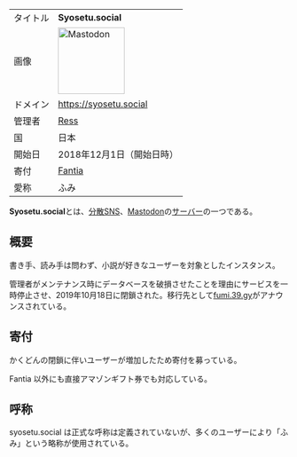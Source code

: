 <div>

|          |                                                                                                                                                                                                                                                                                                        |
|----------|--------------------------------------------------------------------------------------------------------------------------------------------------------------------------------------------------------------------------------------------------------------------------------------------------------|
| タイトル | **Syosetu.social**                                                                                                                                                                                                                                                                                     |
| 画像     | [<img src="/images/thumb/0/00/Mastodon_logo.png/120px-Mastodon_logo.png" srcset="/images/thumb/0/00/Mastodon_logo.png/180px-Mastodon_logo.png 1.5x, /images/0/00/Mastodon_logo.png 2x" width="120" height="120" alt="Mastodon" />](/%E3%83%95%E3%82%A1%E3%82%A4%E3%83%AB:Mastodon_logo.png "Mastodon") |
| ドメイン | <a href="https://syosetu.social" rel="nofollow">https://syosetu.social</a>                                                                                                                                                                                                                             |
| 管理者   | <a href="https://syosetu.social/@ress" rel="nofollow">Ress</a>                                                                                                                                                                                                                                         |
| 国       | 日本                                                                                                                                                                                                                                                                                                   |
| 開始日   | 2018年12月1日（開始日時）                                                                                                                                                                                                                                                                              |
| 寄付     | <a href="https://fantia.jp/fanclubs/15045" rel="nofollow">Fantia</a>                                                                                                                                                                                                                                   |
| 愛称     | ふみ                                                                                                                                                                                                                                                                                                   |

  
**Syosetu.social**とは、[分散SNS](/%E5%88%86%E6%95%A3SNS "分散SNS")、[Mastodon](/Mastodon "Mastodon")の[サーバー](/%E3%82%A4%E3%83%B3%E3%82%B9%E3%82%BF%E3%83%B3%E3%82%B9 "インスタンス")の一つである。

## 概要

書き手、読み手は問わず、小説が好きなユーザーを対象としたインスタンス。

管理者がメンテナンス時にデータベースを破損させたことを理由にサービスを一時停止させ、2019年10月18日に閉鎖された。移行先として[fumi.39.gy](/Fumi.39.gy "Fumi.39.gy")がアナウンスされている。

## 寄付

かくどんの閉鎖に伴いユーザーが増加したため寄付を募っている。

Fantia 以外にも直接アマゾンギフト券でも対応している。

## 呼称

syosetu.social は正式な呼称は定義されていないが、多くのユーザーにより「ふみ」という略称が使用されている。

</div>
